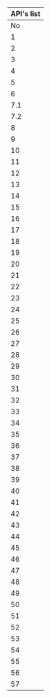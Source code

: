 | API's list |
| ---------- |
| No         | Folder | Sub Folder | URLs | Method | Form Data | Auth Type | Function |
| 1          | 01-Auth | 01-token_based_auth | 127.0.0.1:8000/api/secret/ | GET | \- | OAuth 2.0 (Token + Header Prefix=Token) | دسترسی به view خاص با توکن |
| 2          | 01-Auth | 01-token_based_auth | 127.0.0.1:8000/api/api-token-auth/ | POST | username - password | \- | دریافت توکن برای کاربر موردنظر |
| 3          | 01-Auth | 01-token_based_auth | 127.0.0.1:8000/api/manager-view/ | GET | \- | OAuth 2.0 (Token + Header Prefix=Token) | دسترسی به view گروه مدیریت |
| 4          | 01-Auth | 01-token_based_auth | 127.0.0.1:8000/api/throttle-check/ | GET | \- | \- | محدودیت گذاری به تعداد درخواست های ناشناس |
| 5          | 01-Auth | 01-token_based_auth | 127.0.0.1:8000/api/throttle-check-auth/ | GET | \- | OAuth 2.0 (Token + Header Prefix=Token) | محدودیت گذاری به تعداد درخواست های احراز هویت شده |
| 6          | 01-Auth | 02-API throttling for class-based views | 127.0.0.1:8000/api/register/ | GET | username - password | \- | محدودیت گذاری به تعداد درخواست های احراز هویت شده برای حالت class-base |
| 7.1        | 01-Auth | 03-Djoser library | 127.0.0.1:8000/auth/users/ | POST | email - password - re_password | \- | ثبت نام کاربر جدید |
| 7.2        | 01-Auth | 03-Djoser library | 127.0.0.1:8000/auth/users/ | GET | \- | OAuth 2.0 (Token + Header Prefix=Token) | دریافت مشخصات کامل کاربر-کاربران |
| 8          | 01-Auth | 03-Djoser library | 127.0.0.1:8000/auth/token/login/ | POST | email - password | \- | ایجاد توکن کاربر |
| 9          | 01-Auth | 03-Djoser library | 127.0.0.1:8000/auth/token/logout/ | POST | \- | OAuth 2.0 (Token + Header Prefix=Token) | از بین بردن توکن کاربر |
| 10         | 01-Auth | 03-Djoser library | 127.0.0.1:8000/auth/users/me/ | GET | \- | OAuth 2.0 (Token + Header Prefix=Token) | دریافت مشخصات کامل کاربر |
| 11         | 01-Auth | 03-Djoser library | 127.0.0.1:8000/auth/users/me/ | PATCH | فیلدهایی که میخواهیم تغییر دهیم | OAuth 2.0 (Token + Header Prefix=Token) | تغییرات برخی مشخصات فرد |
| 12         | 01-Auth | 03-Djoser library | 127.0.0.1:8000/auth/users/me/ | PUT | در اصل مقدار جدید  تمام فیلدها باید وارد شود | OAuth 2.0 (Token + Header Prefix=Token) | تغییرات تمامی مشخصات فرد |
| 13         | 01-Auth | 03-Djoser library | 127.0.0.1:8000/auth/users/me/ | DELETE | current_password | OAuth 2.0 (Token + Header Prefix=Token) | پاک کردن کاربر |
| 14         | 01-Auth | 03-Djoser library | 127.0.0.1:8000/auth/users/set_email/ | POST | new_email - current_password | OAuth 2.0 (Token + Header Prefix=Token) | تغییر ایمیل کاربر |
| 15         | 01-Auth | 03-Djoser library | 127.0.0.1:8000/auth/users/set_password/ | POST | new_password - re_new_password - current_password | OAuth 2.0 (Token + Header Prefix=Token) | تغییر مستقیم پسورد کاربر |
| 16         | 01-Auth | 03-Djoser library | 127.0.0.1:8000/auth/users/reset_password/ | POST | email | \- | ارسال ایمیل بازیابی رمز عبور |
| 17         | 01-Auth | 03-Djoser library | 127.0.0.1:8000/auth/users/reset_password_confirm/ | POST | uid - token - new_password - re_new_password | \- | تایید بازیابی رمز عبور توسط ایمیل |
| 18         | 01-Auth | 03-Djoser library | 127.0.0.1:8000/auth/users/activation/ | POST | uid - token | \- | فعالسازی حساب کاربری |
| 19         | 01-Auth | 03-Djoser library | 127.0.0.1:8000/auth/users/resend_activation/ | POST | email | \- | ارسال مجدد لینک فعالسازی به ایمیل |
| 20         | 01-Auth | 03-Djoser library | 127.0.0.1:8000/api/groups/manager/users/ | POST, DELETE | \- | OAuth 2.0 (Token + Header Prefix=Token) | افزودن کاربر به گروه |
| 21         | 01-Auth | 04-JWT(JSON Web Token) | 127.0.0.1:8000/api/token/ | POST | email - password | \- | دریافت access و refresh توکن |
| 22         | 01-Auth | 04-JWT(JSON Web Token) | 127.0.0.1:8000/api/secret | GET | \- | Bearer Token(Token=token) | تست کردن access توکن |
| 23         | 01-Auth | 04-JWT(JSON Web Token) | 127.0.0.1:8000/api/token/refresh/ | POST | refresh | \- | دریافت مجددaccess token |
| 24         | 01-Auth | 04-JWT(JSON Web Token) | 127.0.0.1:8000/api/token/blacklist/ | POST | refresh | \- | قرار دادن refresh token در blacklist |
| 25         | 02-Shop | 01-Simple API | 127.0.0.1:8000/api/products/ | GET | \- | \- | دریافت تمام محصولات |
| 26         | 02-Shop | 02-Simple DRF | 127.0.0.1:8000/api/products/  ---  127.0.0.1:8000/api/products/{pk} | GET, POST, PUT,  PATCH, DELETE | \- | \- | دریافت تمام محصولات با استفاده از route های مختلف |
| 27         | 02-Shop | 03-ViewSet | 127.0.0.1:8000/api/products/  ---  127.0.0.1:8000/api/products/{pk} | GET, POST, PUT,  PATCH, DELETE | \- | \- | استفاده از ViewSet در ویو |
| 28         | 02-Shop | 04-(ModelViewSet) (ReadOnlyModelViewSet) | 127.0.0.1:8000/api/products/  ---  127.0.0.1:8000/api/products/{pk} | GET, POST, PUT,  PATCH, DELETE | \- | \- | استفاده از ModelViewSet در ویو |
| 29         | 02-Shop | 04-(ModelViewSet) (ReadOnlyModelViewSet) | 127.0.0.1:8000/api/products/  ---  127.0.0.1:8000/api/products/{pk} | GET(list-retrieve) | \- | \- | استفاده از ReadOnlyModelViewSet در ویو |
| 30         | 02-Shop | 05-Generic views | 127.0.0.1:8000/api/products/ | GET, POST | \- | \- | \- |
| 31         | 02-Shop | 05-Generic views | 127.0.0.1:8000/api/products/<int:pk>/ | GET, PUT, PATCH, DELETE | \- | \- | \- |
| 32         | 02-Shop | 05-Generic views | 127.0.0.1:8000/api/products/create/ | POST | \- | \- | \- |
| 33         | 02-Shop | 05-Generic views | 127.0.0.1:8000/api/products/<int:pk>/retrieve/ | GET | \- | \- | \- |
| 34         | 02-Shop | 05-Generic views | 127.0.0.1:8000/api/products/<int:pk>/destroy/ | DELETE | \- | \- | \- |
| 35         | 02-Shop | 05-Generic views | 127.0.0.1:8000/api/products/<int:pk>/update/ | PUT, PATCH | \- | \- | \- |
| 36         | 02-Shop | 05-Generic views | 127.0.0.1:8000/api/products/<int:pk>/retrieve-update/ | GET, PUT, PATCH | \- | \- | \- |
| 37         | 02-Shop | 05-Generic views | 127.0.0.1:8000/api/products/<int:pk>/retrieve-destroy/ | GET, DELETE | \- | \- | با استفاده از احراز هویت انتخابی |
| 38         | 02-Shop | 06-Serialization | 127.0.0.1:8000/api/products/ |  GET | \- | \- | دریافت محصولات با سریالایزر |
| 39         | 02-Shop | 06-Serialization | 127.0.0.1:8000/api/products/<int:id> |  GET | \- | \- | دریافت محصول با سریالایزر |
| 40         | 02-Shop | 06-Serialization | 127.0.0.1:8000/api/products/ |  GET | \- | \- | دریافت محصولات با سریالایزر مرتبط |
| 41         | 02-Shop | 06-Serialization | 127.0.0.1:8000/api/products/ |  GET | \- | \- | دریافت محصولات با سریالایزر مرتبط |
| 42         | 02-Shop | 06-Serialization | 127.0.0.1:8000/api/products/ |  GET | \- | \- | دریافت محصولات با سریالایزر مرتبط با لینک کتگوری |
| 43         | 02-Shop | 07-Deserializer | 127.0.0.1:8000/api/products/ | POST | \- | \- | دی سریالایز به کمک post |
| 44         | 02-Shop | 08-Filtering&Searching& ordering | 127.0.0.1:8000/api/products/?category=shows&to_price=25 |  GET | \- | \- | فیلتر کردن بر اساس کتگوری و حد پایین قیمت |
| 45         | 02-Shop | 08-Filtering&Searching& ordering | 127.0.0.1:8000/api/products/?search=t-shirt |  GET | \- | \- | جستجوکردن بر اساس نام محصول |
| 46         | 02-Shop | 08-Filtering&Searching& ordering | 127.0.0.1:8000/api/products/?ordering=price,inventory,… |  GET | \- | \- | به ترتیب کردن محصولات |
| 47         | 02-Shop | 09-Validation | 127.0.0.1:8000/api/products/ | POST | \- | \- | روش اول برای اعتبار سنجی |
| 48         | 02-Shop | 09-Validation | 127.0.0.1:8000/api/products/ | POST | \- | \- | روش دوم برای اعتبار سنجی |
| 49         | 02-Shop | 09-Validation | 127.0.0.1:8000/api/products/ | POST | \- | \- | روش سوم برای اعتبار سنجی |
| 50         | 02-Shop | 09-Validation | 127.0.0.1:8000/api/products/ | POST | \- | \- | روش چهارم برای اعتبار سنجی |
| 51         | 02-Shop | 09-Validation | 127.0.0.1:8000/api/products/ | POST | \- | \- | اعتبار سنجی برای منحصربفرد بودن |
| 52         | 02-Shop | 09-Validation | 127.0.0.1:8000/api/products/ | POST | \- | \- | اعتبار سنجی برای منحصربفرد بودن چند فیلد |
| 53         | 02-Shop | 10-Data sanitization | 127.0.0.1:8000/api/products/ | POST | \- | \- | script injection |
| 54         | 02-Shop | 11-Pagination | 127.0.0.1:8000/api/products?perpage=2&page=2 | \- | \- | \- | پجینیشن به صورت تابع بیس |
| 55         | 02-Shop | 12-ClassBase Pagination&Filtering | 127.0.0.1:8000/api/products/?ordering=price,inventory,… | GET | \- | \- | فیلترینگ برای چند فیلد |
| 56         | 02-Shop | 12-ClassBase Pagination&Filtering | 127.0.0.1:8000/api/products/?ordering=price&page=1 | GET | \- | \- | ترکیب فیلتر و پجینیشن |
| 57         | 02-Shop | 12-ClassBase Pagination&Filtering | 127.0.0.1:8000/api/products/?page=2&search=shirt | GET | \- | \- | ترکیب سرچ و پجینیشن |
